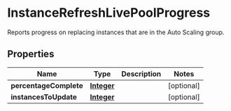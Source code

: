 

# InstanceRefreshLivePoolProgress

Reports progress on replacing instances that are in the Auto Scaling group.

## Properties

| Name | Type | Description | Notes |
|------------ | ------------- | ------------- | -------------|
|**percentageComplete** | [**Integer**](Integer.md) |  |  [optional] |
|**instancesToUpdate** | [**Integer**](Integer.md) |  |  [optional] |



